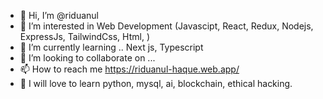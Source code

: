 - 👋 Hi, I’m @riduanul
- 👀 I’m interested in Web Development (Javascipt, React, Redux, Nodejs, ExpressJs, TailwindCss, Html, )
- 🌱 I’m currently learning .. Next js, Typescript
- 💞️ I’m looking to collaborate on ...
- 📫 How to reach me https://riduanul-haque.web.app/
- 💞️ I will love to learn python, mysql, ai, blockchain, ethical hacking.

<!---
riduanul/riduanul is a ✨ special ✨ repository because its `README.md` (this file) appears on your GitHub profile.
You can click the Preview link to take a look at your changes.
--->

